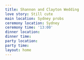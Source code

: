 ```yaml
---
title: Shannon and Clayton Wedding
love story: Still cute
main location: Sydney probs
ceremony location: Sydney
ceremony time: '13:00'
dinner location: 
dinner time: 
party location: 
party time: 
layout: home
---
```


